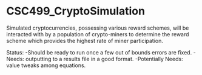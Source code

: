 # CSC499_CryptoSimulation
Simulated cryptocurrencies, possessing various reward schemes, will be interacted with by a population of crypto-miners to determine the reward scheme which provides the highest rate of miner participation.


Status:  -Should be ready to run once a few out of bounds errors are fixed.
         -Needs: outputting to a results file in a good format.
         -Potentially Needs: value tweaks among equations.
